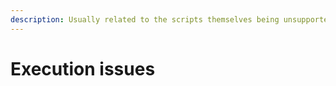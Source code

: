 ```yaml
---
description: Usually related to the scripts themselves being unsupported.
---
```


# Execution issues

